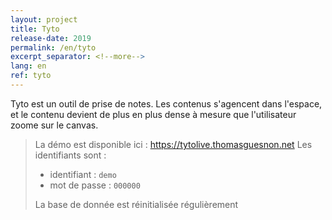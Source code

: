 ```yaml
---
layout: project
title: Tyto
release-date: 2019
permalink: /en/tyto
excerpt_separator: <!--more-->
lang: en
ref: tyto
---
```


Tyto est un outil de prise de notes. Les contenus s'agencent dans l'espace, et le contenu devient de plus en plus dense à mesure que l'utilisateur zoome sur le canvas.

> La démo est disponible ici : <https://tytolive.thomasguesnon.net>
> Les identifiants sont :
> - identifiant : `demo`
> - mot de passe : `000000`
> 
> La base de donnée est réinitialisée régulièrement
    
